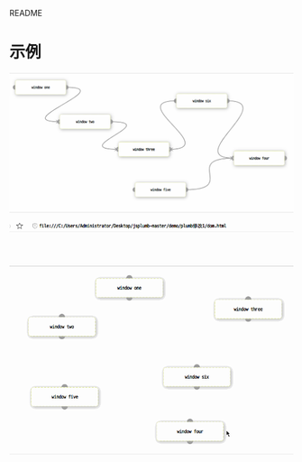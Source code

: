 README

# 示例

![image](https://github.com/DLCJianyf/plumb/blob/master/img/2222.png)

![image](https://github.com/DLCJianyf/plumb/blob/master/img/11111.gif)
